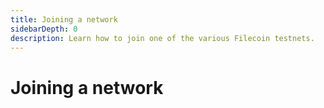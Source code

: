 ```yaml
---
title: Joining a network
sidebarDepth: 0
description: Learn how to join one of the various Filecoin testnets.
---
```


# Joining a network
